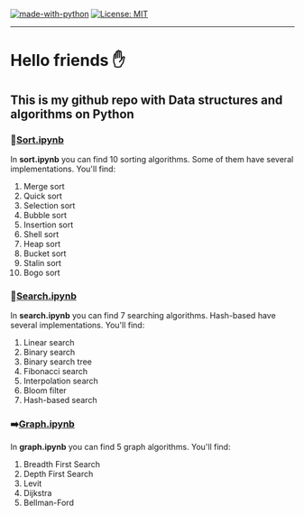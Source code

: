 [![made-with-python](https://img.shields.io/badge/Made%20with-Python-1f425f.svg?color=blue)](https://www.python.org/) [![License: MIT](https://img.shields.io/badge/License-MIT-yellow.svg)](https://opensource.org/licenses/MIT)

---
# Hello friends :hand:

## This is my github repo with Data structures and algorithms on Python

### :ledger:[Sort.ipynb](https://github.com/Tomas542/DSaA/blob/main/sort.ipynb)
In <b>sort.ipynb</b> you can find 10 sorting algorithms. Some of them have several implementations. You'll find:
1. Merge sort
2. Quick sort
3. Selection sort
4. Bubble sort
5. Insertion sort
6. Shell sort
7. Heap sort
8. Bucket sort
9. Stalin sort
10. Bogo sort

### :mag_right:[Search.ipynb](https://github.com/Tomas542/DSaA/blob/main/search.ipynb)
In <b>search.ipynb</b> you can find 7 searching algorithms. Hash-based have several implementations. You'll find:
1. Linear search
2. Binary search
3. Binary search tree
4. Fibonacci search
5. Interpolation search
6. Bloom filter
7. Hash-based search

### :arrow_right:[Graph.ipynb](https://github.com/Tomas542/DSaA/blob/main/graph.ipynb)
In <b>graph.ipynb</b> you can find 5 graph algorithms. You'll find:
1. Breadth First Search
2. Depth First Search
3. Levit
4. Dijkstra
5. Bellman-Ford